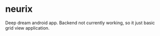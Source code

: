 # neurix
Deep dream android app. Backend not currently working, so it just basic grid view application.
